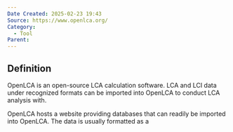 ```yaml
---
Date Created: 2025-02-23 19:43
Source: https://www.openlca.org/
Category:
  - Tool
Parent:
---
```

## Definition
OpenLCA is an open-source LCA calculation software. LCA and LCI data under recognized formats can be imported into OpenLCA to conduct LCA analysis with.

OpenLCA hosts a website providing databases that can readily be imported into OpenLCA. The data is usually formatted as a 